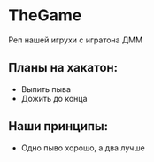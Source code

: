 # TheGame
Реп нашей игрухи с игратона ДММ 

## Планы на хакатон:
* Выпить пыва 
* Дожить до конца

## Наши принципы: 
* Одно пыво хорошо, а два лучше 
